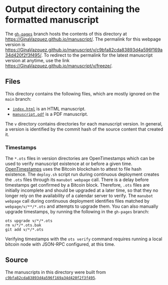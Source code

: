 # Output directory containing the formatted manuscript

The [`gh-pages`](https://github.com/GinaVazquez/manuscript/tree/gh-pages) branch hosts the contents of this directory at <https://GinaVazquez.github.io/manuscript/>.
The permalink for this webpage version is <https://GinaVazquez.github.io/manuscript/v/c9bfa82cda83893d4a596f169a34d420f2f3f495/>.
To redirect to the permalink for the latest manuscript version at anytime, use the link <https://GinaVazquez.github.io/manuscript/v/freeze/>.

## Files

This directory contains the following files, which are mostly ignored on the `main` branch:

+ [`index.html`](index.html) is an HTML manuscript.
+ [`manuscript.pdf`](manuscript.pdf) is a PDF manuscript.

The `v` directory contains directories for each manuscript version.
In general, a version is identified by the commit hash of the source content that created it.

### Timestamps

The `*.ots` files in version directories are OpenTimestamps which can be used to verify manuscript existence at or before a given time.
[OpenTimestamps](https://opentimestamps.org/) uses the Bitcoin blockchain to attest to file hash existence.
The `deploy.sh` script run during continuous deployment creates the `.ots` files through its `manubot webpage` call.
There is a delay before timestamps get confirmed by a Bitcoin block.
Therefore, `.ots` files are initially incomplete and should be upgraded at a later time, so that they no longer rely on the availability of a calendar server to verify.
The `manubot webpage` call during continuous deployment identifies files matched by `webpage/v/**/*.ots` and attempts to upgrade them.
You can also manually upgrade timestamps, by running the following in the `gh-pages` branch:

```shell
ots upgrade v/*/*.ots
rm v/*/*.ots.bak
git add v/*/*.ots
```

Verifying timestamps with the `ots verify` command requires running a local bitcoin node with JSON-RPC configured, at this time.

## Source

The manuscripts in this directory were built from
[`c9bfa82cda83893d4a596f169a34d420f2f3f495`](https://github.com/GinaVazquez/manuscript/commit/c9bfa82cda83893d4a596f169a34d420f2f3f495).
